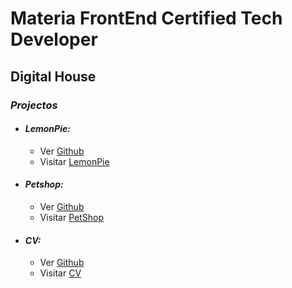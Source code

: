 # Materia FrontEnd Certified Tech Developer
## Digital House

### *Projectos*
* #### *LemonPie:*
  * Ver [Github](https://github.com/AdrielIg/FrontEnd/tree/main/LemonPie)
  * Visitar [LemonPie](https://adrielig.github.io/FrontEnd/LemonPie/)
* #### *Petshop:*
  * Ver [Github](https://github.com/AdrielIg/FrontEnd/tree/main/PetShop)
  * Visitar [PetShop](https://adrielig.github.io/FrontEnd/PetShop/)
* #### *CV:*
  * Ver [Github](https://github.com/AdrielIg/FrontEnd/tree/main/CV)
  * Visitar [CV](https://adrielig.github.io/FrontEnd/CV/)


